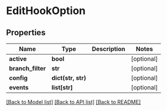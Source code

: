 # EditHookOption

## Properties
Name | Type | Description | Notes
------------ | ------------- | ------------- | -------------
**active** | **bool** |  | [optional] 
**branch_filter** | **str** |  | [optional] 
**config** | **dict(str, str)** |  | [optional] 
**events** | **list[str]** |  | [optional] 

[[Back to Model list]](../gitea/docs/README.md#documentation-for-models) [[Back to API list]](../gitea/docs/README.md#documentation-for-api-endpoints) [[Back to README]](../gitea/docs/README.md)

